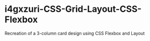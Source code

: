# i4gxzuri-CSS-Grid-Layout-CSS-Flexbox
 Recreation of a 3-column card design using CSS Flexbox  and Layout
